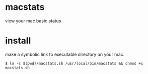 # macstats
view your mac basic status

# install

make a symbolic link to executable directory on your mac.

```
$ ln -s $(pwd)/macstats.sh /usr/local/bin/macstats && chmod +x macstats.sh 
```
